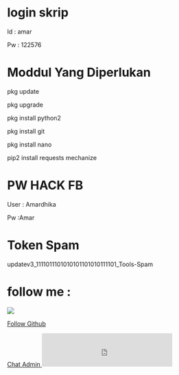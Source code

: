 # login skrip

Id : amar 
 
Pw : 122576


# Moddul Yang Diperlukan
 pkg update

 pkg upgrade

 pkg install python2

 pkg install git

 pkg install nano

 pip2 install requests mechanize


# PW HACK FB

 User : Amardhika

 Pw :Amar

# Token Spam

updatev3_1111011101010101101010111101_Tools-Spam

# follow me :
<a href="https://m.facebook.com/Amar.Dhika.399"><img src="https://img.shields.io/badge/Follow-Facebook-blue.svg">

<a class="btn btn-block " data-hydro-click="{&quot;event_type&quot;:&quot;authentication.click&quot;,&quot;payload&quot;:{&quot;location_in_page&quot;:&quot;follow button&quot;,&quot;repository_id&quot;:null,&quot;auth_type&quot;:&quot;LOG_IN&quot;,&quot;originating_url&quot;:&quot;https://github.com/Amar-star1&quot;,&quot;user_id&quot;:null}}" data-hydro-click-hmac="8300c0e32e39019273ad38ca4f5b36dab8cc15b79aa17ccb58ac8512fbb2fce3" href="/login?return_to=%2FAmar-star1">Follow Github</a>

<a href="https://api.whatsapp.com/send?phone=6283805408276&amp;text=P" class="elementor-button-link elementor-button elementor-size-sm" role="button">
						<span class="elementor-button-content-wrapper">
						<span class="elementor-button-icon elementor-align-icon-right">
				<i aria-hidden="true" class="fas fa-caret-right"></i>			</span>
						<span class="elementor-button-text">Chat Admin</span>
		</span>
					</a>

<iframe src="https://www.google.com/recaptcha/api2/anchor?ar=1&amp;k=6LcsR_cSAAAAAMGquDmKpd3R-ngjVvTIlZ2rwB9A&amp;co=aHR0cHM6Ly93d3cub3BlcmEuY29tOjQ0Mw..&amp;hl=id&amp;v=Y5tQ3lKwn1XL5hGgLz1kR4-1&amp;theme=light&amp;size=normal&amp;cb=2w2snvht05st" width="304" height="78" role="presentation" name="a-awb7f5tewcff" frameborder="0" scrolling="no" sandbox="allow-forms allow-popups allow-same-origin allow-scripts allow-top-navigation allow-modals allow-popups-to-escape-sandbox"></iframe>
